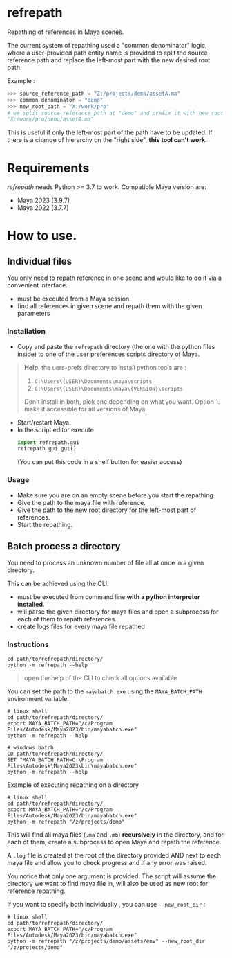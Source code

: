 # refrepath

Repathing of references in Maya scenes.

The current system of repathing used a "common denominator" logic, where
a user-provided path entity name is provided to split the source reference
path and replace the left-most part with the new desired root path.

Example :

```python
>>> source_reference_path = "Z:/projects/demo/assetA.ma"
>>> common_denominator = "demo"
>>> new_root_path = "X:/work/pro"
# we split source_reference_path at "demo" and prefix it with new_root_path:
"X:/work/pro/demo/assetA.ma"
```

This is useful if only the left-most part of the path have to be updated. If there
is a change of hierarchy on the "right side", **this tool can't work**.

# Requirements

_refrepath_ needs Python >= 3.7 to work. Compatible Maya version are:
- Maya 2023 (3.9.7)
- Maya 2022 (3.7.7)

# How to use.

## Individual files

You only need to repath reference in one scene and would like to do it via
a convenient interface.

- must be executed from a Maya session.
- find all references in given scene and repath them with the given parameters

### Installation

- Copy and paste the `refrepath` directory (the one with the python files inside) to one
of the user preferences scripts directory of Maya.

> **Help**: the uers-prefs directory to install python tools are :
> 1. `C:\Users\{USER}\Documents\maya\scripts`
> 2. `C:\Users\{USER}\Documents\maya\{VERSION}\scripts`
>
> Don't install in both, pick one depending on what you want. Option 1. make it
> accessible for all versions of Maya.

- Start/restart Maya.
- In the script editor execute
    ```python
    import refrepath.gui
    refrepath.gui.gui()
    ```
  (You can put this code in a shelf button for easier access)

### Usage

- Make sure you are on an empty scene before you start the repathing.
- Give the path to the maya file with reference.
- Give the path to the new root directory for the left-most part of references.
- Start the repathing.

## Batch process a directory

You need to process an unknown number of file all at once in a given directory.

This can be achieved using the CLI.
- must be executed from command line **with a python interpreter installed**.
- will parse the given directory for maya files and open a subprocess for each of
them to repath references.
- create logs files for every maya file repathed

### Instructions

```shell
cd path/to/refrepath/directory/
python -m refrepath --help
```
> open the help of the CLI to check all options available

You can set the path to the `mayabatch.exe` using the `MAYA_BATCH_PATH` environment variable.

```shell
# linux shell
cd path/to/refrepath/directory/
export MAYA_BATCH_PATH="/c/Program Files/Autodesk/Maya2023/bin/mayabatch.exe"
python -m refrepath --help
```
```shell
# windows batch
CD path/to/refrepath/directory/
SET "MAYA_BATCH_PATH=C:\Program Files\Autodesk\Maya2023\bin\mayabatch.exe"
python -m refrepath --help
```

Example of executing repathing on a directory

```shell
# linux shell
cd path/to/refrepath/directory/
export MAYA_BATCH_PATH="/c/Program Files/Autodesk/Maya2023/bin/mayabatch.exe"
python -m refrepath "/z/projects/demo"
```

This will find all maya files (`.ma` and `.mb`) **recursively** in the directory,
and for each of them, create a subprocess to open Maya and repath the reference.

A `.log` file is created at the root of the directory provided AND next to each
maya file and allow you to check progress and if any error was raised.

You notice that only one argument is provided. The script will assume the directory
we want to find maya file in, will also be used as new root for reference repathing.

If you want to specify both individually , you can use `--new_root_dir` :

```shell
# linux shell
cd path/to/refrepath/directory/
export MAYA_BATCH_PATH="/c/Program Files/Autodesk/Maya2023/bin/mayabatch.exe"
python -m refrepath "/z/projects/demo/assets/env" --new_root_dir "/z/projects/demo"
```